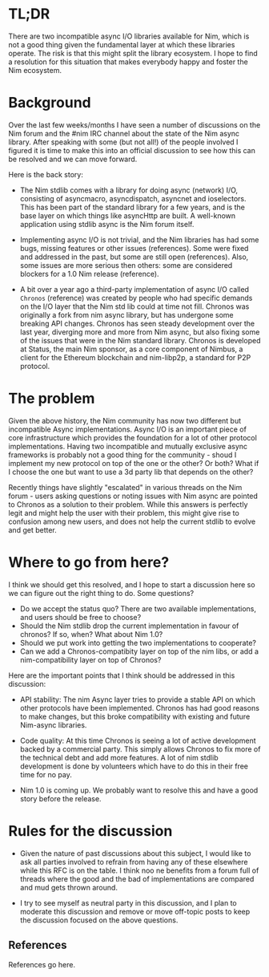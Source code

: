 # TL;DR

There are two incompatible async I/O libraries available for Nim, which is not
a good thing given the fundamental layer at which these libraries operate. The
risk is that this might split the library ecosystem. I hope to find a
resolution for this situation that makes everybody happy and foster the Nim ecosystem.

# Background

Over the last few weeks/months I have seen a number of discussions on the Nim
forum and the #nim IRC channel about the state of the Nim async library. After
speaking with some (but not all!) of the people involved I figured it is time
to make this into an official discussion to see how this can be resolved and we
can move forward.

Here is the back story:

- The Nim stdlib comes with a library for doing async (network) I/O, consisting
  of asyncmacro, asyncdispatch, asyncnet and ioselectors. This has been part of
  the standard library for a few years, and is the base layer on which things
  like asyncHttp are built. A well-known application using stdlib async is the Nim forum itself.

- Implementing async I/O is not trivial, and the Nim libraries has had some
  bugs, missing features or other issues (references). Some were fixed and
  addressed in the past, but some are still open (references). Also, some
  issues are more serious then others: some are considered blockers for a 1.0
  Nim release (reference).

- A bit over a year ago a third-party implementation of async I/O called
  `Chronos` (reference) was created by people who had specific demands on the
  I/O layer that the Nim std lib could at time not fill. Chronos was originally
  a fork from nim async library, but has undergone some breaking API changes.
  Chronos has seen steady development over the last year, diverging more and
  more from Nim async, but also fixing some of the issues that were in the Nim
  standard library. Chronos is developed at Status, the main Nim sponsor,
  as a core component of Nimbus,
  a client for the Ethereum blockchain and nim-libp2p, a standard for
  P2P protocol.

# The problem

Given the above history, the Nim community has now two different but
incompatible Async implementations. Async I/O is an important piece of core
infrastructure which provides the foundation for a lot of other protocol
implementations. Having two incompatible and mutually exclusive async
frameworks is probably not a good thing for the community - shoud I implement
my new protocol on top of the one or the other? Or both? What if I choose the
one but want to use a 3d party lib that depends on the other?

Recently things have slightly "escalated" in various threads on the Nim forum -
users asking questions or noting issues with Nim async are pointed to Chronos
as a solution to their problem. While this answers is perfectly legit and might
help the user with their problem, this might give rise to confusion among new
users, and does not help the current stdlib to evolve and get better.

# Where to go from here?

I think we should get this resolved, and I hope to start a discussion here so
we can figure out the right thing to do. Some questions?

- Do we accept the status quo? There are two available implementations, and
  users should be free to choose?
- Should the Nim stdlib drop the current implementation in favour of chronos?
  If so, when? What about Nim 1.0?
- Should we put work into getting the two implementations to cooperate?
- Can we add a Chronos-compatibity layer on top of the nim libs, or add a
  nim-compatibility layer on top of Chronos?

Here are the important points that I think should be addressed in this
discussion:

- API stability: The nim Async layer tries to provide a stable API on which
  other protocols have been implemented. Chronos has had good reasons to make
  changes, but this broke compatibility with existing and future Nim-async
  libraries.

- Code quality: At this time Chronos is seeing a lot of active development
  backed by a commercial party. This simply allows Chronos to fix more of the
  technical debt and add more features. A lot of nim stdlib development is done
  by volunteers which have to do this in their free time for no pay.

- Nim 1.0 is coming up. We probably want to resolve this and have a good story
  before the release.

# Rules for the discussion

- Given the nature of past discussions about this subject, I would like to ask
  all parties involved to refrain from having any of these elsewhere while this
  RFC is on the table. I think noo ne benefits from a forum full of threads
  where the good and the bad of implementations are compared and mud gets
  thrown around.

- I try to see myself as neutral party in this discussion, and I plan to
  moderate this discussion and remove or move off-topic posts to keep the
  discussion focused on the above questions.

## References

References go here.
